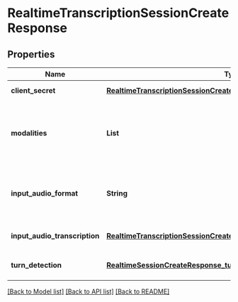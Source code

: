 # RealtimeTranscriptionSessionCreateResponse
## Properties

| Name | Type | Description | Notes |
|------------ | ------------- | ------------- | -------------|
| **client\_secret** | [**RealtimeTranscriptionSessionCreateResponse_client_secret**](RealtimeTranscriptionSessionCreateResponse_client_secret.md) |  | [default to null] |
| **modalities** | **List** | The set of modalities the model can respond with. To disable audio, set this to [\&quot;text\&quot;].  | [optional] [default to null] |
| **input\_audio\_format** | **String** | The format of input audio. Options are &#x60;pcm16&#x60;, &#x60;g711_ulaw&#x60;, or &#x60;g711_alaw&#x60;.  | [optional] [default to null] |
| **input\_audio\_transcription** | [**RealtimeTranscriptionSessionCreateResponse_input_audio_transcription**](RealtimeTranscriptionSessionCreateResponse_input_audio_transcription.md) |  | [optional] [default to null] |
| **turn\_detection** | [**RealtimeSessionCreateResponse_turn_detection**](RealtimeSessionCreateResponse_turn_detection.md) |  | [optional] [default to null] |

[[Back to Model list]](../README.md#documentation-for-models) [[Back to API list]](../README.md#documentation-for-api-endpoints) [[Back to README]](../README.md)

